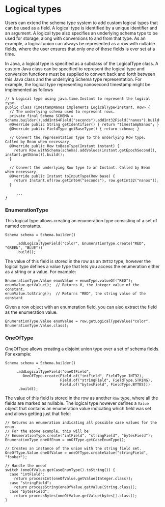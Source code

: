 # Logical types

Users can extend the schema type system to add custom logical types that can be used as a field. A logical type is identified by a unique identifier and an argument. A logical type also specifies an underlying schema type to be used for storage, along with conversions to and from that type. As an example, a logical union can always be represented as a row with nullable fields, where the user ensures that only one of those fields is ever set at a time.

In Java, a logical type is specified as a subclass of the LogicalType class. A custom Java class can be specified to represent the logical type and conversion functions must be supplied to convert back and forth between this Java class and the underlying Schema type representation. For example, the logical type representing nanosecond timestamp might be implemented as follows

```
// A Logical type using java.time.Instant to represent the logical type.
public class TimestampNanos implements LogicalType<Instant, Row> {
  // The underlying schema used to represent rows.
  private final Schema SCHEMA = Schema.builder().addInt64Field("seconds").addInt32Field("nanos").build();
  @Override public String getIdentifier() { return "timestampNanos"; }
  @Override public FieldType getBaseType() { return schema; }

  // Convert the representation type to the underlying Row type. Called by Beam when necessary.
  @Override public Row toBaseType(Instant instant) {
    return Row.withSchema(schema).addValues(instant.getEpochSecond(), instant.getNano()).build();
  }

  // Convert the underlying Row type to an Instant. Called by Beam when necessary.
  @Override public Instant toInputType(Row base) {
    return Instant.of(row.getInt64("seconds"), row.getInt32("nanos"));
  }

     ...
}
```

### EnumerationType

This logical type allows creating an enumeration type consisting of a set of named constants.

```
Schema schema = Schema.builder()
               …
     .addLogicalTypeField("color", EnumerationType.create("RED", "GREEN", "BLUE"))
     .build();
```

The value of this field is stored in the row as an `INT32` type, however the logical type defines a value type that lets you access the enumeration either as a string or a value. For example:

```
EnumerationType.Value enumValue = enumType.valueOf("RED");
enumValue.getValue();  // Returns 0, the integer value of the constant.
enumValue.toString();  // Returns "RED", the string value of the constant
```

Given a row object with an enumeration field, you can also extract the field as the enumeration value.

```
EnumerationType.Value enumValue = row.getLogicalTypeValue("color", EnumerationType.Value.class);
```

### OneOfType

OneOfType allows creating a disjoint union type over a set of schema fields. For example:

```
Schema schema = Schema.builder()
               …
     .addLogicalTypeField("oneOfField",
        OneOfType.create(Field.of("intField", FieldType.INT32),
                         Field.of("stringField", FieldType.STRING),
                         Field.of("bytesField", FieldType.BYTES)))
      .build();
```

The value of this field is stored in the row as another `Row` type, where all the fields are marked as nullable. The logical type however defines a `Value` object that contains an enumeration value indicating which field was set and allows getting just that field:

```
// Returns an enumeration indicating all possible case values for the enum.
// For the above example, this will be
// EnumerationType.create("intField", "stringField", "bytesField");
EnumerationType oneOfEnum = onOfType.getCaseEnumType();

// Creates an instance of the union with the string field set.
OneOfType.Value oneOfValue = oneOfType.createValue("stringField", "foobar");

// Handle the oneof
switch (oneOfValue.getCaseEnumType().toString()) {
  case "intField":
    return processInt(oneOfValue.getValue(Integer.class));
  case "stringField":
    return processString(oneOfValue.getValue(String.class));
  case "bytesField":
    return processBytes(oneOfValue.getValue(bytes[].class));
}
```

